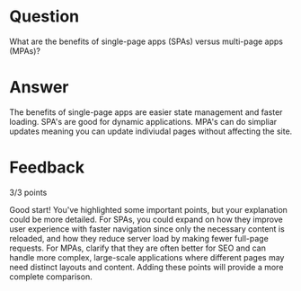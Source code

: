 # Question

What are the benefits of single-page apps (SPAs) versus multi-page apps (MPAs)?

# Answer
The benefits of single-page apps are easier state management and faster loading. SPA's are good for dynamic applications. MPA's can do simpliar updates meaning you can update indiviudal pages without affecting the site.



# Feedback

3/3 points

Good start! You've highlighted some important points, but your explanation could be more detailed. For SPAs, you could expand on how they improve user experience with faster navigation since only the necessary content is reloaded, and how they reduce server load by making fewer full-page requests. For MPAs, clarify that they are often better for SEO and can handle more complex, large-scale applications where different pages may need distinct layouts and content. Adding these points will provide a more complete comparison.